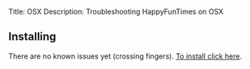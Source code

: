 Title: OSX
Description: Troubleshooting HappyFunTimes on OSX

## Installing

There are no known issues yet (crossing fingers). [To install click here](http://docs.happyfuntimes.net/install.html).
